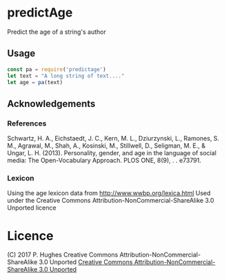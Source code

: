 # predictAge

Predict the age of a string's author

## Usage
```Javascript
const pa = require('predictage')
let text = "A long string of text...."
let age = pa(text)
```

## Acknowledgements

### References
Schwartz, H. A., Eichstaedt, J. C., Kern, M. L., Dziurzynski, L., Ramones, S. M., Agrawal, M., Shah, A., Kosinski, M., Stillwell, D., Seligman, M. E., & Ungar, L. H. (2013). Personality, gender, and age in the language of social media: The Open-Vocabulary Approach. PLOS ONE, 8(9), . . e73791.

### Lexicon
Using the age lexicon data from http://www.wwbp.org/lexica.html
Used under the Creative Commons Attribution-NonCommercial-ShareAlike 3.0 Unported licence

# Licence
(C) 2017 P. Hughes
Creative Commons Attribution-NonCommercial-ShareAlike 3.0 Unported
[Creative Commons Attribution-NonCommercial-ShareAlike 3.0 Unported](http://creativecommons.org/licenses/by-nc-sa/3.0/)
